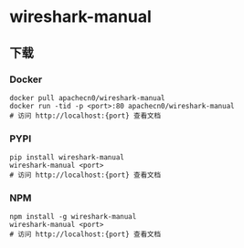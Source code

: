 # wireshark-manual

## 下载

### Docker

```
docker pull apachecn0/wireshark-manual
docker run -tid -p <port>:80 apachecn0/wireshark-manual
# 访问 http://localhost:{port} 查看文档
```

### PYPI

```
pip install wireshark-manual
wireshark-manual <port>
# 访问 http://localhost:{port} 查看文档
```

### NPM

```
npm install -g wireshark-manual
wireshark-manual <port>
# 访问 http://localhost:{port} 查看文档
```